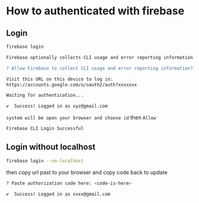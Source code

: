 # How to authenticated with firebase

## Login

```bash
firebase login
```

```bash
Firebase optionally collects CLI usage and error reporting information to help improve our products. Data is collected in accordance with Google's privacy policy (https://policies.google.com/privacy) and is not used to identify you.

? Allow Firebase to collect CLI usage and error reporting information? (Y/n) Y
```

```bash
Visit this URL on this device to log in:
https://accounts.google.com/o/oauth2/auth?xxxxxxx

Waiting for authentication...

✔  Success! Logged in as xyz@gmail.com
```

`system will be open your browser and choose id` then `Allow` 

```bash
Firebase CLI Login Successful
```

## Login without localhost

```bash
firebase login --no-localhost
```

then copy url past to your browser and copy code back to update 


```bash
? Paste authorization code here: <code-is-here>
```

```bash
✔  Success! Logged in as xxxx@gmail.com
```
